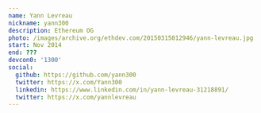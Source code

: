 ```yaml
---
name: Yann Levreau
nickname: yann300
description: Ethereum OG
photo: /images/archive.org/ethdev.com/20150315012946/yann-levreau.jpg
start: Nov 2014
end: ???
devcon0: '1300'
social:
  github: https://github.com/yann300
  twitter: https://x.com/Yann300
  linkedin: https://www.linkedin.com/in/yann-levreau-31218891/
  twitter: https://x.com/yannlevreau
---
```



